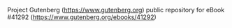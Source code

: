 Project Gutenberg (https://www.gutenberg.org) public repository for eBook #41292 (https://www.gutenberg.org/ebooks/41292)
